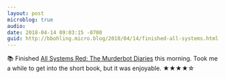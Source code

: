 ```yaml
---
layout: post
microblog: true
audio: 
date: 2018-04-14 09:03:15 -0700
guid: http://bbohling.micro.blog/2018/04/14/finished-all-systems.html
---
```

📚 Finished [All Systems Red: The Murderbot Diaries](http://a.co/98Y9tyv) this morning. Took me a while to get into the short book, but it was enjoyable. ★★★★☆
